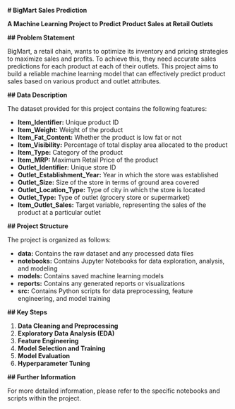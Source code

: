  **# BigMart Sales Prediction**

**A Machine Learning Project to Predict Product Sales at Retail Outlets**

**## Problem Statement**

BigMart, a retail chain, wants to optimize its inventory and pricing strategies to maximize sales and profits. To achieve this, they need accurate sales predictions for each product at each of their outlets. This project aims to build a reliable machine learning model that can effectively predict product sales based on various product and outlet attributes.

**## Data Description**

The dataset provided for this project contains the following features:

* **Item_Identifier:** Unique product ID
* **Item_Weight:** Weight of the product
* **Item_Fat_Content:** Whether the product is low fat or not
* **Item_Visibility:** Percentage of total display area allocated to the product
* **Item_Type:** Category of the product
* **Item_MRP:** Maximum Retail Price of the product
* **Outlet_Identifier:** Unique store ID
* **Outlet_Establishment_Year:** Year in which the store was established
* **Outlet_Size:** Size of the store in terms of ground area covered
* **Outlet_Location_Type:** Type of city in which the store is located
* **Outlet_Type:** Type of outlet (grocery store or supermarket)
* **Item_Outlet_Sales:** Target variable, representing the sales of the product at a particular outlet

**## Project Structure**

The project is organized as follows:

* **data:** Contains the raw dataset and any processed data files
* **notebooks:** Contains Jupyter Notebooks for data exploration, analysis, and modeling
* **models:** Contains saved machine learning models
* **reports:** Contains any generated reports or visualizations
* **src:** Contains Python scripts for data preprocessing, feature engineering, and model training

**## Key Steps**

1. **Data Cleaning and Preprocessing**
2. **Exploratory Data Analysis (EDA)**
3. **Feature Engineering**
4. **Model Selection and Training**
5. **Model Evaluation**
6. **Hyperparameter Tuning**


**## Further Information**

For more detailed information, please refer to the specific notebooks and scripts within the project.

